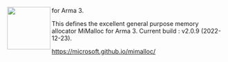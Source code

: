 <img align="left" width="100" height="100" src="https://github.com/microsoft/mimalloc/blob/master/doc/mimalloc-logo.png"/> for Arma 3.

This defines the excellent general purpose memory allocator MiMalloc for Arma 3.
Current build : v2.0.9 (2022-12-23).

https://microsoft.github.io/mimalloc/

